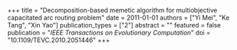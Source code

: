 +++
title = "Decomposition-based memetic algorithm for multiobjective capacitated arc routing problem"
date = 2011-01-01
authors = ["Yi Mei", "Ke Tang", "Xin Yao"]
publication_types = ["2"]
abstract = ""
featured = false
publication = "*IEEE Transactions on Evolutionary Computation*"
doi = "10.1109/TEVC.2010.2051446"
+++


